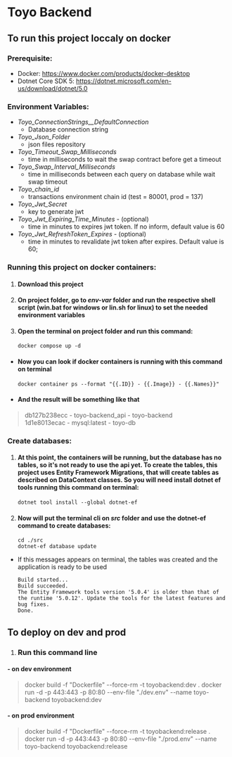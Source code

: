 # **Toyo Backend**

## **To run this project loccaly on docker**
###  Prerequisite:
+ Docker: https://www.docker.com/products/docker-desktop
+ Dotnet Core SDK 5: https://dotnet.microsoft.com/en-us/download/dotnet/5.0

### **Environment Variables:**
+ *Toyo_ConnectionStrings__DefaultConnection*
    + Database connection string
+ *Toyo_Json_Folder*
    + json files repository
+ *Toyo_Timeout_Swap_Milliseconds*
    + time in milliseconds to wait the swap contract before get a timeout
+ *Toyo_Swap_Interval_Milliseconds*
    + time in milliseconds between each query on database while wait swap timeout
+ *Toyo_chain_id*
    + transactions environment chain id (test = 80001, prod = 137)
+ *Toyo_Jwt_Secret*
    + key to generate jwt
+ *Toyo_Jwt_Expiring_Time_Minutes* - (optional)
    + time in minutes to expires jwt token. If no inform, default value is 60
+ *Toyo_Jwt_RefreshToken_Expires* - (optional)
    + time in minutes to revalidate jwt token after expires. Default value is 60;
### **Running this project on docker containers:**

1. #### Download this project

2. #### On project folder, go to *env-var* folder and run the respective shell script (**win.bat** for **windows** or **lin.sh** for **linux**) to set the needed environment variables

3. #### Open the terminal on project folder and run this command:
    ```
    docker compose up -d
    ``` 
- #### Now you can look if docker containers is running with this command on terminal
    ```
    docker container ps --format "{{.ID}} - {{.Image}} - {{.Names}}"
    ```
- #### And the result will be something like that

> db127b238ecc - toyo-backend_api - toyo-backend \
1d1e8013ecac - mysql:latest - toyo-db

### Create databases:
1. #### At this point, the containers will be running, but the database has no tables, so it's not ready to use the api yet. To create the tables, this project uses Entity Framework Migrations, that will create tables as described on DataContext classes. So you will need install dotnet ef tools running this command on terminal:
    ```
    dotnet tool install --global dotnet-ef
    ```
2. #### Now will put the terminal cli on *src* folder and use the dotnet-ef command to create databases:
    ```
    cd ./src
    dotnet-ef database update
    ```
- If this messages appears on terminal, the tables was created and the application is ready to be used
    ```
    Build started...
    Build succeeded.
    The Entity Framework tools version '5.0.4' is older than that of the runtime '5.0.12'. Update the tools for the latest features and bug fixes.
    Done.
    ```

## **To deploy on dev and prod**
1. ### Run this command line
#### - on dev environment
> docker build -f "Dockerfile" --force-rm -t toyobackend:dev .
> docker run -d -p 443:443 -p 80:80 --env-file "./dev.env" --name toyo-backend toyobackend:dev

#### - on prod environment
> docker build -f "Dockerfile" --force-rm -t toyobackend:release .
> docker run -d -p 443:443 -p 80:80 --env-file "./prod.env" --name toyo-backend toyobackend:release